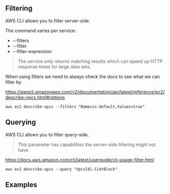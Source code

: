 ## Filtering

AWS CLI allows you to filter server-side.

The command varies per service:
- --filters
- --filter
- --filter-expression

>  The service only returns matching results which can speed up HTTP response times for large data sets.


When using filters we need to always check the docs to see what we can filter by

https://awscli.amazonaws.com/v2/documentation/api/latest/reference/ec2/describe-vpcs.html#options


```
aws ec2 describe-vpcs --filters "Name=is-default,Values=true"
```

## Querying

AWS CLI allows you to filter query-side.

> This parameter has capabilities the server-side filtering might not have.

https://docs.aws.amazon.com/cli/latest/userguide/cli-usage-filter.html

```
aws ec2 describe-vpcs --query "Vpcs[0].CidrBlock"
```

## Examples
